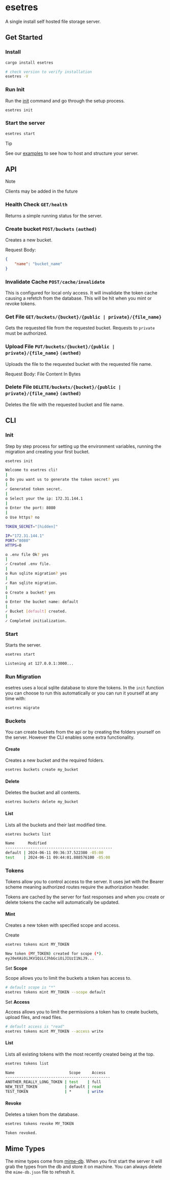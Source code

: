 # esetres

A single install self hosted file storage server.

## Get Started

### Install

```bash
cargo install esetres

# check version to verify installation
esetres -V
```

### Run Init

Run the [init](#init) command and go through the setup process.

```bash
esetres init
```

### Start the server

```bash
esetres start
```

> [!TIP]
> See our [examples](https://github.com/ieedan/esetres/tree/main/examples) to see how to host and structure your server.

## API

> [!NOTE]
> Clients may be added in the future

### Health Check `GET/health`

Returns a simple running status for the server.

### Create bucket `POST/buckets` `(authed)`

Creates a new bucket.

Request Body:

```json
{
	"name": "bucket_name"
}
```

### Invalidate Cache `POST/cache/invalidate`

This is configured for local only access. It will invalidate the token cache causing a refetch from the database. This will be hit when you mint or revoke tokens.

### Get File `GET/buckets/{bucket}/{public | private}/{file_name}`

Gets the requested file from the requested bucket. Requests to `private` must be authorized.

### Upload File `PUT/buckets/{bucket}/{public | private}/{file_name}` `(authed)`

Uploads the file to the requested bucket with the requested file name.

Request Body: File Content In Bytes

### Delete File `DELETE/buckets/{bucket}/{public | private}/{file_name}` `(authed)`

Deletes the file with the requested bucket and file name.

## CLI

### Init

Step by step process for setting up the environment variables, running the migration and creating your first bucket.

```bash
esetres init

Welcome to esetres cli!
|
o Do you want us to generate the token secret? yes
|
✓ Generated token secret.
|
o Select your the ip: 172.31.144.1
|
o Enter the port: 8080
|
o Use https? no

TOKEN_SECRET="[hidden]"

IP="172.31.144.1"
PORT="8080"
HTTPS=0

o .env file Ok? yes
|
✓ Created .env file.
|
o Run sqlite migration? yes
|
✓ Ran sqlite migration.
|
o Create a bucket? yes
|
o Enter the bucket name: default
|
✓ Bucket [default] created.
|
✓ Completed initialization.
```

### Start

Starts the server.

```bash
esetres start

Listening at 127.0.0.1:3000...
```

### Run Migration

esetres uses a local sqlite database to store the tokens. In the `init` function you can choose to run this automatically or you can run it yourself at any time with:

```bash
esetres migrate
```

### Buckets

You can create buckets from the api or by creating the folders yourself on the server. However the CLI enables some extra functionality.

#### Create

Creates a new bucket and the required folders.

```bash
esetres buckets create my_bucket
```

#### Delete

Deletes the bucket and all contents.

```bash
esetres buckets delete my_bucket
```

#### List

Lists all the buckets and their last modified time.

```bash
esetres buckets list

Name      Modified
-----------------------------------------------
default | 2024-06-11 09:36:37.522380 -05:00
test    | 2024-06-11 09:44:01.888576100 -05:00
```

### Tokens

Tokens allow you to control access to the server. It uses jwt with the Bearer scheme meaning authorized routes require the authorization header.

Tokens are cached by the server for fast responses and when you create or delete tokens the cache will automatically be updated.

#### Mint

Creates a new token with specified scope and access.

Create

```bash
esetres tokens mint MY_TOKEN

New token (MY_TOKEN) created for scope (*).
eyJ0eXAiOiJKV1QiLCJhbGciOiJIUzI1NiJ9...
```

Set **Scope**

Scope allows you to limit the buckets a token has access to.

```bash
# default scope is "*"
esetres tokens mint MY_TOKEN --scope default
```

Set **Access**

Access allows you to limit the permissions a token has to create buckets, upload files, and read files.

```bash
# default access is "read"
esetres tokens mint MY_TOKEN --access write
```

#### List

Lists all existing tokens with the most recently created being at the top.

```bash
esetres tokens list

Name                        Scope     Access
----------------------------------------------
ANOTHER_REALLY_LONG_TOKEN | test    | full
NEW_TEST_TOKEN            | default | read
TEST_TOKEN                | *       | write
```

#### Revoke

Deletes a token from the database.

```bash
esetres tokens revoke MY_TOKEN

Token revoked.
```

## Mime Types

The mime types come from [mime-db](https://github.com/jshttp/mime-db). When you first start the server it will grab the types from the db and store it on machine. You can always delete the `mime-db.json` file to refresh it.
